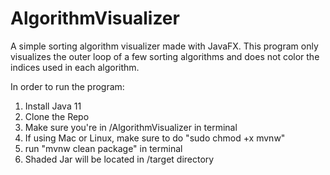 # AlgorithmVisualizer
A simple sorting algorithm visualizer made with JavaFX.
This program only visualizes the outer loop of a few sorting algorithms and does not color the indices used in each algorithm.

In order to run the program:
  1. Install Java 11
  2. Clone the Repo
  3. Make sure you're in /AlgorithmVisualizer in terminal
  4. If using Mac or Linux, make sure to do "sudo chmod +x mvnw"
  5. run "mvnw clean package" in terminal
  6. Shaded Jar will be located in /target directory
